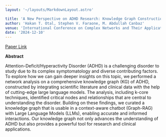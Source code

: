 ```yaml
---
layout: '~/layouts/MarkdownLayout.astro'

title: 'A New Perspective on ADHD Research: Knowledge Graph Construction with LLMs and Network Based Insights'
author: 'Hakan T. Otal, Stephen V. Faraone, M. Abdullah Canbaz'
venue: 'International Conference on Complex Networks and Their Applications, Istanbul, Turkiye'
date: '2024-12-10'
---
```


[Paper Link](https://arxiv.org/abs/2409.12853)

**Abstract**

Attention-Deficit/Hyperactivity Disorder (ADHD) is a challenging disorder to study due to its complex symptomatology and diverse contributing factors. To explore how we can gain deeper insights on this topic, we performed a network analysis on a comprehensive knowledge graph (KG) of ADHD, constructed by integrating scientific literature and clinical data with the help of cutting-edge large language models. The analysis, including k-core techniques, identified critical nodes and relationships that are central to understanding the disorder. Building on these findings, we curated a knowledge graph that is usable in a context-aware chatbot (Graph-RAG) with Large Language Models (LLMs), enabling accurate and informed interactions. Our knowledge graph not only advances the understanding of ADHD but also provides a powerful tool for research and clinical applications.
